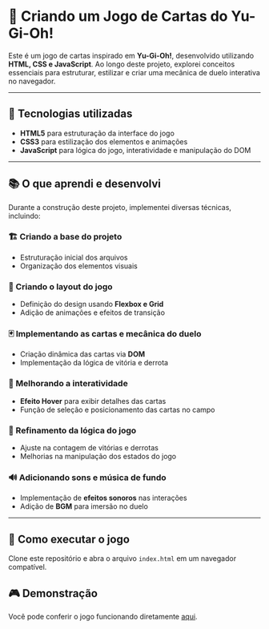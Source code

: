 # 🎴 Criando um Jogo de Cartas do Yu-Gi-Oh!    

Este é um jogo de cartas inspirado em **Yu-Gi-Oh!**, desenvolvido utilizando **HTML, CSS e JavaScript**. Ao longo deste projeto, explorei conceitos essenciais para estruturar, estilizar e criar uma mecânica de duelo interativa no navegador.

---

## 🚀 Tecnologias utilizadas  
- **HTML5** para estruturação da interface do jogo  
- **CSS3** para estilização dos elementos e animações  
- **JavaScript** para lógica do jogo, interatividade e manipulação do DOM  

---

## 📚 O que aprendi e desenvolvi  
Durante a construção deste projeto, implementei diversas técnicas, incluindo:

### 🏗️ Criando a base do projeto  
- Estruturação inicial dos arquivos  
- Organização dos elementos visuais  

### 🎨 Criando o layout do jogo  
- Definição do design usando **Flexbox e Grid**  
- Adição de animações e efeitos de transição  

### 🃏 Implementando as cartas e mecânica do duelo  
- Criação dinâmica das cartas via **DOM**  
- Implementação da lógica de vitória e derrota  

### 🔄 Melhorando a interatividade  
- **Efeito Hover** para exibir detalhes das cartas  
- Função de seleção e posicionamento das cartas no campo  

### 🎯 Refinamento da lógica do jogo  
- Ajuste na contagem de vitórias e derrotas  
- Melhorias na manipulação dos estados do jogo  

### 🔊 Adicionando sons e música de fundo  
- Implementação de **efeitos sonoros** nas interações  
- Adição de **BGM** para imersão no duelo  

---

## 📌 Como executar o jogo  
Clone este repositório e abra o arquivo `index.html` em um navegador compatível.

## 🎮 Demonstração  
Você pode conferir o jogo funcionando diretamente [aqui](https://criando-jogo-carta-yu-gi-oh.vercel.app/).
